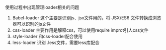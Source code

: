 使用过程中出现管理loader相关的问题

1. Babel-loader 这个主要是识别js、jsx文件用的，将 JSX/ES6 文件转换成浏览器可以识别的js文件
2. css-loader 主要作用是解释css，可以使用require improt引人css文件
3. style-loader 和css-loader配合使用
4. less-loader 识别 .less文件，需要less库配合
